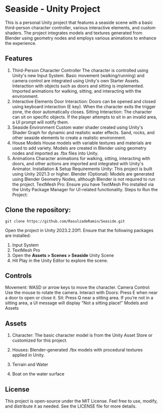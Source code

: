 # Seaside - Unity Project
This is a personal Unity project that features a seaside scene with a basic third-person character controller, various interactive elements, and custom shaders. The project integrates models and textures generated from Blender using geometry nodes and employs various animations to enhance the experience.

## Features
1. Third-Person Character Controller
The character is controlled using Unity's new Input System.
Basic movement (walking/running) and camera control are integrated using Unity's own Starter Assets.
Interaction with objects such as doors and sitting is implemented.
Imported animations for walking, sitting, and interacting with the environment.
2. Interactive Elements
Door Interaction: Doors can be opened and closed using keyboard interaction (E key). When the character exits the trigger zone, the door automatically closes.
Sitting Interaction: The character can sit on specific objects. If the player attempts to sit in an invalid area, a UI prompt will notify them.
3. Seaside Environment
Custom water shader created using Unity's Shader Graph for dynamic and realistic water effects.
Sand, rocks, and other seaside elements to create a realistic environment.
4. House Models
House models with variable textures and materials are used to add variety.
Models are created in Blender using geometry nodes and imported as .fbx files into Unity.
5. Animations
Character animations for walking, sitting, interacting with doors, and other actions are imported and integrated with Unity's Animator.
Installation & Setup
Requirements
Unity: This project is built using Unity 2021.3 or higher.
Blender (Optional): Models are generated using Blender Geometry Nodes, although Blender is not required to run the project.
TextMesh Pro: Ensure you have TextMesh Pro installed via the Unity Package Manager for UI-related functionality.
Steps to Run the Project:
## Clone the repository:
```git clone https://github.com/RasulzadeRamin/Seaside.git```

Open the project in Unity 2023.2.20f1.
Ensure that the following packages are installed:
1. Input System
2. TextMesh Pro
3. Open the **Assets > Scenes > Seaside** Unity Scene
3. Hit Play in the Unity Editor to explore the scene.
## Controls
Movement: WASD or arrow keys to move the character.
Camera Control: Use the mouse to rotate the camera.
Interact with Doors: Press E when near a door to open or close it.
Sit: Press Q near a sitting area. If you’re not in a sitting area, a UI message will display "Not a sitting place!"
Models and Assets
## Assets 
1. Character: The basic character model is from the Unity Asset Store or customized for this project.

2. Houses: Blender-generated .fbx models with procedural textures applied in Unity.

3. Terrain and Water

4. Boat on the water surface

## License
This project is open-source under the MIT License. Feel free to use, modify, and distribute it as needed. See the LICENSE file for more details.
